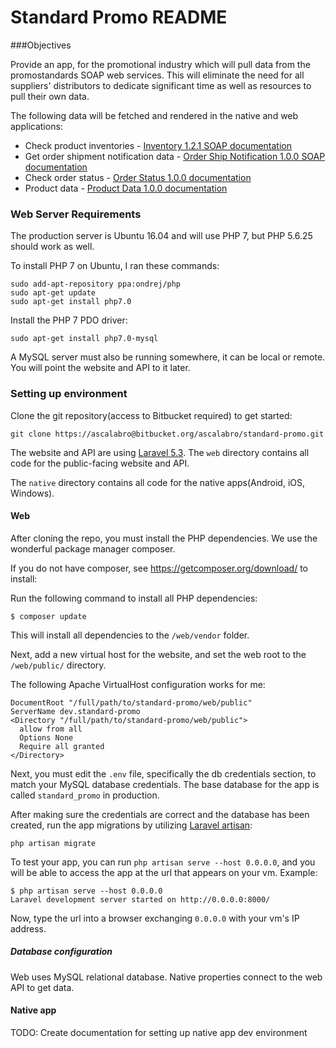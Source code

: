 # Standard Promo README

###Objectives

Provide an app, for the promotional industry which will pull data from the promostandards SOAP web services. This will eliminate the need for all suppliers' distributors to dedicate  significant time as well as resources to pull their own data.

The following data will be fetched and rendered in the native and web applications:

* Check product inventories - [Inventory 1.2.1 SOAP documentation](http://promostandards.org/service/view/4/)
* Get order shipment notification data - [Order Ship Notification 1.0.0 SOAP documentation](http://promostandards.org/service/view/6/)
* Check order status - [Order Status 1.0.0 documentation](http://promostandards.org/service/view/1/)
* Product data - [Product Data 1.0.0 documentation](http://promostandards.org/service/view/7/)

### Web Server Requirements

The production server is Ubuntu 16.04 and will use PHP 7, but PHP 5.6.25 should work as well.

To install PHP 7 on Ubuntu, I ran these commands:

```
sudo add-apt-repository ppa:ondrej/php
sudo apt-get update
sudo apt-get install php7.0
```
Install the PHP 7 PDO driver:

`sudo apt-get install php7.0-mysql`

A MySQL server must also be running somewhere, it can be local or remote. You will point the website and API to it later.

### Setting up environment

Clone the git repository(access to Bitbucket required) to get started:

`git clone https://ascalabro@bitbucket.org/ascalabro/standard-promo.git`

The website and API are using [Laravel 5.3](https://laravel.com/docs/5.3). The `web` directory contains all code for the public-facing website and API.

The `native` directory contains all code for the native apps(Android, iOS, Windows).

#### Web ####
After cloning the repo, you must install the PHP dependencies. We use the wonderful package manager composer.

If you do not have composer, see https://getcomposer.org/download/ to install:

Run the following command to install all PHP dependencies:

`$ composer update`

This will install all dependencies to the `/web/vendor` folder.

Next, add a new virtual host for the website, and set the web root to the `/web/public/` directory.

The following Apache VirtualHost configuration works for me:
      
```apacheconfig
DocumentRoot "/full/path/to/standard-promo/web/public"
ServerName dev.standard-promo
<Directory "/full/path/to/standard-promo/web/public">
  allow from all
  Options None
  Require all granted
</Directory>
```

Next, you must edit the `.env` file, specifically the db credentials section, to match your MySQL database credentials. The base database for the app is called `standard_promo` in production.

After making sure the credentials are correct and the database has been created, run the app migrations by utilizing [Laravel artisan](https://laravel.com/docs/5.3/artisan): 

`php artisan migrate`

To test your app, you can run `php artisan serve --host 0.0.0.0`, and you will be able to access the app at the url that appears on your vm. Example:

```
$ php artisan serve --host 0.0.0.0
Laravel development server started on http://0.0.0.0:8000/
```

Now, type the url into a browser exchanging `0.0.0.0` with your vm's IP address.

##### Database configuration

Web uses MySQL relational database. Native properties connect to the web API to get data.

#### Native app ####

TODO: Create documentation for setting up native app dev environment